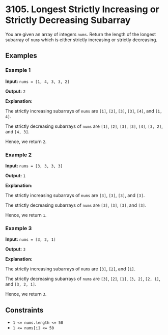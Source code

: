 # 3105. Longest Strictly Increasing or Strictly Decreasing Subarray

You are given an array of integers `nums`. Return the length of the longest subarray of `nums` which is either strictly increasing or strictly decreasing.

## Examples

### Example 1

**Input:** `nums = [1, 4, 3, 3, 2]`

**Output:** `2`

**Explanation:**

The strictly increasing subarrays of `nums` are `[1]`, `[2]`, `[3]`, `[3]`, `[4]`, and `[1, 4]`.

The strictly decreasing subarrays of `nums` are `[1]`, `[2]`, `[3]`, `[3]`, `[4]`, `[3, 2]`, and `[4, 3]`.

Hence, we return `2`.

### Example 2

**Input:** `nums = [3, 3, 3, 3]`

**Output:** `1`

**Explanation:**

The strictly increasing subarrays of `nums` are `[3]`, `[3]`, `[3]`, and `[3]`.

The strictly decreasing subarrays of `nums` are `[3]`, `[3]`, `[3]`, and `[3]`.

Hence, we return `1`.

### Example 3

**Input:** `nums = [3, 2, 1]`

**Output:** `3`

**Explanation:**

The strictly increasing subarrays of `nums` are `[3]`, `[2]`, and `[1]`.

The strictly decreasing subarrays of `nums` are `[3]`, `[2]`, `[1]`, `[3, 2]`, `[2, 1]`, and `[3, 2, 1]`.

Hence, we return `3`.

## Constraints

- `1 <= nums.length <= 50`
- `1 <= nums[i] <= 50`
